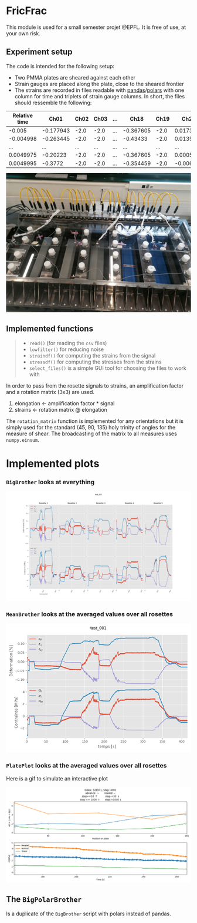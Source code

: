 # FricFrac

This module is used for a small semester projet @EPFL. It is free of use, at your own risk.

## Experiment setup

The code is intended for the following setup:
- Two PMMA plates are sheared against each other
- Strain gauges are placed along the plate, close to the sheared frontier
- The strains are recorded in files readable with [pandas](https://pandas.pydata.org/)/[polars](https://pola.rs/) with one column for time and triplets of strain gauge columns. In short, the files should ressemble the following:


| Relative time | Ch01      | Ch02 | Ch03 | … | Ch18      | Ch19 | Ch20     |
|---------------|-----------|------|------|---|-----------|------|----------|
| -0.005        | -0.177943 | -2.0 | -2.0 | … | -0.367605 | -2.0 | 0.017335 |
| -0.004998     | -0.263445 | -2.0 | -2.0 | … | -0.43433  | -2.0 | 0.013566 |
| …             | …         | …    | …    | … | …         | …    | …        |
| 0.0049975     | -0.20223  | -2.0 | -2.0 | … | -0.367605 | -2.0 | 0.000502 |
| 0.0049995     | -0.3772   | -2.0 | -2.0 | … | -0.354459 | -2.0 | -0.006029|

<img src="images/FricFrac in person.jpeg">

## Implemented functions

> - `read()` (for reading the `csv` files)
> - `lowfilter()` for reducing noise
> - `straindf()` for computing the strains from the signal
> - `stressdf()` for computing the stresses from the strains
> - `select_files()` is a simple GUI tool for choosing the files to work with

In order to pass from the rosette signals to strains, an amplification factor and a rotation matrix (3x3) are used.

1. elongation $\gets$ amplification factor * signal
2. strains $\gets$ rotation matrix @ elongation

The `rotation_matrix` function is implemented for any orientations but it is simply used for the standard (45, 90, 135) holy trinity of angles for the measure of shear. The broadcasting of the matrix to all measures uses `numpy.einsum`.

# Implemented plots

### `BigBrother` looks at everything

<img src="images/BigBrother test.png">

### `MeanBrother` looks at the averaged values over all rosettes

<img src="images/MeanBrother test.png">

### `PlatePlot` looks at the averaged values over all rosettes

Here is a gif to simulate an interactive plot

<img src="images/PlatePlot.gif">

## The `BigPolarBrother`

Is a duplicate of the `BigBrother` script with polars instead of pandas.

